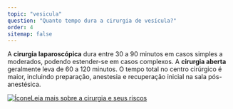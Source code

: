 ```yaml
---
topic: "vesicula"
question: "Quanto tempo dura a cirurgia de vesícula?"
order: 4
sitemap: false
---
```


A **cirurgia laparoscópica** dura entre 30 a 90 minutos em casos simples a moderados, podendo estender-se em casos complexos. A **cirurgia aberta** geralmente leva de 60 a 120 minutos. O tempo total no centro cirúrgico é maior, incluindo preparação, anestesia e recuperação inicial na sala pós-anestésica.

<p><a href="{% link _posts/2025-10-20-cirurgia-vesicula-riscos-seguranca.md %}">
  <img src="/assets/images/icon-document.svg" class="icon" alt="Ícone" />Leia mais sobre a cirurgia e seus riscos</a></p>
